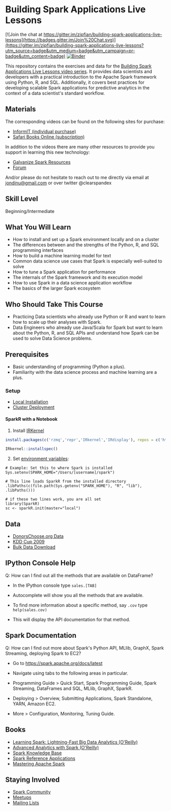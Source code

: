 # Building Spark Applications Live Lessons

[![Join the chat at https://gitter.im/zipfian/building-spark-applications-live-lessons](https://badges.gitter.im/Join%20Chat.svg)](https://gitter.im/zipfian/building-spark-applications-live-lessons?utm_source=badge&utm_medium=badge&utm_campaign=pr-badge&utm_content=badge) [![Binder](http://mybinder.org/badge.svg)](http://mybinder.org/repo/zipfian/building-spark-applications-live-lessons)

This repository contains the exercises and data for the [Building Spark Applications Live Lessons video series][0]. It provides data scientists and developers with a practical introduction to the Apache Spark framework using Python, R, and SQL.  Additionally, it covers best practices for developing scalable Spark applications for predictive analytics in the context of a data scientist's standard workflow.

## Materials

The corresponding videos can be found on the following sites for purchase:

* [InformIT (individual purchase)][0]
* [Safari Books Online (subscription)][0.1]

In addition to the videos there are many other resources to provide you support in learning this new technology:

* [Galvanize Spark Resources][1]
* [Forum][2]

And/or please do not hesitate to reach out to me directly via email at jondinu@gmail.com or over twitter @clearspandex

## Skill Level

Beginning/Intermediate

## What You Will Learn

* How to install and set up a Spark environment locally and on a cluster
* The differences between and the strengths of the Python, R, and SQL programming interfaces
* How to build a machine learning model for text
* Common data science use cases that Spark is especially well-suited to solve
* How to tune a Spark application for performance
* The internals of the Spark framework and its execution model
* How to use Spark in a data science application workflow
* The basics of the larger Spark ecosystem

## Who Should Take This Course

* Practicing Data scientists who already use Python or R and want to learn how to scale up their analyses with Spark.
* Data Engineers who already use Java/Scala for Spark but want to learn about the Python, R, and SQL APIs and understand how Spark can be used to solve Data Science problems.

## Prerequisites

* Basic understanding of programming (Python a plus).
* Familiarity with the data science process and machine learning are a plus.

### Setup

* [Local Installation](http://www.slideshare.net/jonathandinu/the-data-scientists-guide-to-apache-spark/48)
* [Cluster Deployment](http://www.slideshare.net/jonathandinu/the-data-scientists-guide-to-apache-spark/69)

#### SparkR with a Notebook

1. Install [IRKernel](https://github.com/IRkernel/IRkernel)
  
```r
install.packages(c('rzmq','repr','IRkernel','IRdisplay'), repos = c('http://irkernel.github.io/', getOption('repos')))

IRkernel::installspec()
```

2. Set [environment variables](https://github.com/apache/spark/tree/master/R#using-sparkr-from-rstudio):

```
# Example: Set this to where Spark is installed
Sys.setenv(SPARK_HOME="/Users/[username]/spark")

# This line loads SparkR from the installed directory
.libPaths(c(file.path(Sys.getenv("SPARK_HOME"), "R", "lib"), .libPaths()))

# if these two lines work, you are all set
library(SparkR)
sc <- sparkR.init(master="local")
```

## Data

* [DonorsChoose.org Data][3]
* [KDD Cup 2009][4]
* [Bulk Data Download][5]

## IPython Console Help

Q: How can I find out all the methods that are available on DataFrame?

- In the IPython console type `sales.[TAB]`

- Autocomplete will show you all the methods that are available.

- To find more information about a specific method, say `.cov` type `help(sales.cov)`

- This will display the API documentation for that method.

## Spark Documentation

Q: How can I find out more about Spark's Python API, MLlib, GraphX,
Spark Streaming, deploying Spark to EC2?

- Go to <https://spark.apache.org/docs/latest>

- Navigate using tabs to the following areas in particular.

- Programming Guide > Quick Start, Spark Programming Guide,
  Spark Streaming, DataFrames and SQL, MLlib, GraphX, SparkR.

- Deploying > Overview, Submitting Applications, Spark Standalone,
  YARN, Amazon EC2.

- More > Configuration, Monitoring, Tuning Guide.

## Books

* [Learning Spark: Lightning-Fast Big Data Analytics (O'Reilly)](http://shop.oreilly.com/product/0636920028512.do)
* [Advanced Analytics with Spark (O'Reilly)](http://shop.oreilly.com/product/0636920035091.do)
* [Spark Knowledge Base](http://databricks.gitbooks.io/databricks-spark-knowledge-base)
* [Spark Reference Applications](http://databricks.gitbooks.io/databricks-spark-reference-applications)
* [Mastering Apache Spark](https://jaceklaskowski.gitbooks.io/mastering-apache-spark/)

## Staying Involved

* [Spark Community](https://spark.apache.org/community.html)
* [Meetups](http://spark.meetup.com/)
* [Mailing Lists](https://spark.apache.org/community.html)

[0]: http://bit.ly/spark-live-lessons
[0.1]: http://bit.ly/spark-live-lessons
[1]: https://galvanize.com/resources/spark
[2]: https://gitter.im/zipfian/building-spark-applications-live-lessons
[3]: http://data.donorschoose.org/
[4]: http://kdd.org/kdd-cup/view/kdd-cup-2009/Data
[5]:https://s3.amazonaws.com/galvanize-example-data/spark-live-lessons-data.zip

